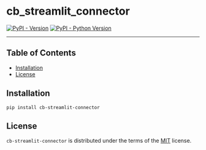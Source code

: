 # cb_streamlit_connector

[![PyPI - Version](https://img.shields.io/pypi/v/cb-streamlit-connector.svg)](https://pypi.org/project/cb-streamlit-connector)
[![PyPI - Python Version](https://img.shields.io/pypi/pyversions/cb-streamlit-connector.svg)](https://pypi.org/project/cb-streamlit-connector)

-----

## Table of Contents

- [Installation](#installation)
- [License](#license)

## Installation

```console
pip install cb-streamlit-connector
```

## License

`cb-streamlit-connector` is distributed under the terms of the [MIT](https://spdx.org/licenses/MIT.html) license.
